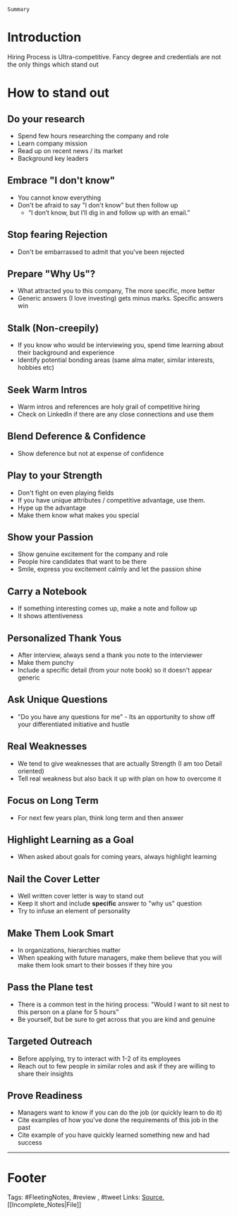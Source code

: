 `Summary`

# Introduction
Hiring Process is Ultra-competitive.  Fancy degree and credentials are not the only things which stand out

# How to stand out
## Do your research
- Spend few hours researching the company and role
- Learn company mission
- Read up on recent news / its market
- Background key leaders

## Embrace "I don't know"
- You cannot know everything
- Don't be afraid to say "I don't know" but then follow up
	- “I don’t know, but I’ll dig in and follow up with an email.”

## Stop fearing Rejection
- Don't be embarrassed to admit that you've been rejected

## Prepare "Why Us"?
- What attracted you to this company, The more specific, more better
- Generic answers (I love investing) gets minus marks. Specific answers win

## Stalk (Non-creepily)
- If you know who would be interviewing you, spend time learning about their background and experience
- Identify potential bonding areas (same alma mater, similar interests, hobbies etc)

## Seek Warm Intros
- Warm intros and references are holy grail of competitive hiring
- Check on LinkedIn if there are any close connections and use them

## Blend Deference & Confidence
- Show deference but not at expense of confidence

## Play to your Strength
- Don't fight on even playing fields
- If you have unique attributes / competitive advantage, use them.
- Hype up the advantage
- Make them know what makes you special

## Show your Passion
- Show genuine excitement for the company and role
- People hire candidates that want to be there
- Smile, express you excitement calmly and let the passion shine

## Carry a Notebook
- If something interesting comes up, make a note and follow up
- It shows attentiveness

## Personalized Thank Yous
- After interview, always send a thank you note to the interviewer
- Make them punchy
- Include a specific detail (from your note book) so it doesn't appear generic

## Ask Unique Questions
- "Do you have any questions for me" - Its an opportunity to show off your differentiated initiative and hustle

## Real Weaknesses
- We tend to give weaknesses that are actually Strength (I am too Detail oriented)
- Tell real weakness but also back it up with plan on how to overcome it

## Focus on Long Term
- For next few years plan, think long term and then answer

## Highlight Learning as a Goal
- When asked about goals for coming years, always highlight learning

## Nail the Cover Letter
- Well written cover letter is way to stand out
- Keep it short and include **specific** answer to "why us" question
- Try to infuse an element of personality

## Make Them Look Smart
- In organizations, hierarchies matter
- When speaking with future managers, make them believe that you will make them look smart to their bosses if they hire you

## Pass the Plane test
- There is a common test in the hiring process: "Would I want to sit nest to this person on a plane for 5 hours"
- Be yourself, but be sure to get across that you are kind and genuine

## Targeted Outreach
- Before applying, try to interact with 1-2 of its employees
- Reach out to few people in similar roles and ask if they are willing to share their insights

## Prove Readiness
- Managers want to know if you can do the job (or quickly learn to do it)
- Cite examples of how you've done the requirements of this job in the past
- Cite example of you have quickly learned something new and had success





---
# Footer

Tags: #FleetingNotes, #review , #tweet
Links: 
[Source](https://twitter.com/SahilBloom/status/1399375061111382022?s=20), [[Incomplete_Notes|File]]

<!--stackedit_data:
eyJoaXN0b3J5IjpbLTE0OTE4OTE3MTEsLTEzODk1MTIwNDAsLT
E0MjEyOTYxNDgsLTE0NDk1Mjk4MTUsOTc1NDg5NTk5XX0=
-->
